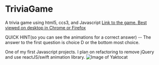 # TriviaGame
 A trivia game using html5, ccs3, and Javascript
[Link to the game. Best viewed on desktop in Chrome or Firefox](https://ricksinclair.github.io/TriviaGame)

QUICK HINT(so you can see the animations for a correct answer) -- The answer to the first question is choice D or the bottom most choice.

One of my first Javascript projects. I plan on refactoring  to remove jQuery and use reactJS/swift animation library. 
![Image of Yaktocat](https://ricksinclair.github.io/TriviaGame/Screen%20Shot%202020-09-12%20at%202.37.19%20AM.png)
